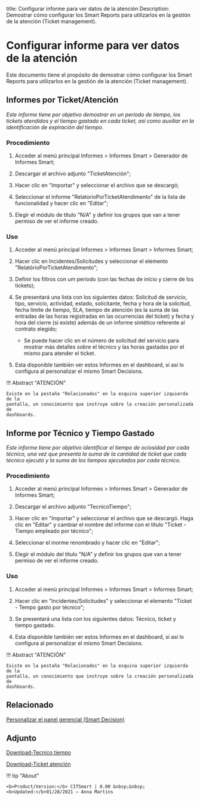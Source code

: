 title: Configurar informe para ver datos de la atención
Description: Demostrar cómo configurar los Smart Reports para utilizarlos en la gestión de la atención (Ticket management).
# Configurar informe para ver datos de la atención


Este documento tiene el propósito de demostrar cómo configurar los Smart Reports
para utilizarlos en la gestión de la atención (Ticket management).

Informes por Ticket/Atención
--------------------------------

*Este informe tiene por objetivo demostrar en un período de tiempo, los tickets
atendidos y el tiempo gastado en cada ticket, así como auxiliar en la
identificación de expiración del tiempo.*

### Procedimiento

1.  Acceder al menú principal Informes \> Informes Smart \> Generador de
    Informes Smart;

2.  Descargar el archivo adjunto "TicketAtención";

3.  Hacer clic en "Importar" y seleccionar el archivo que se descargó;

4.  Seleccionar el informe "RelatorioPorTicketAtendimento" de la lista de
    funcionalidad y hacer clic en "Editar";

5.  Elegir el módulo de título "N/A" y definir los grupos que van a tener
    permiso de ver el informe creado.

### Uso

1.  Acceder al menú principal Informes \> Informes Smart \> Informes Smart;

2.  Hacer clic en Incidentes/Solicitudes y seleccionar el elemento
    "RelatórioPorTicketAtendimento";

3.  Definir los filtros con um período (con las fechas de início y cierre de los
    tickets);

4.  Se presentará una lista con los siguientes datos: Solicitud de servicio,
    tipo, servicio, actividad, estado, solicitante, fecha y hora de la
    solicitud, fecha límite de tiempo, SLA, tiempo de atención (es la suma de
    las entradas de las horas registradas en las ocurrencias del ticket) y fecha
    y hora del cierre (si existe) además de un informe sintético referente al
    contrato elegido;

    -   Se puede hacer clic en el número de solicitud del servicio para mostrar
        más detalles sobre el técnico y las horas gastadas por el mismo para
        atender el ticket.

5.  Esta disponible también ver estos Informes en el dashboard, si así lo
    configura al personalizar el mismo Smart Decisions.

!!! Abstract "ATENCIÓN"

    Existe en la pestaña "Relacionados" en la esquina superior izquierda de la
    pantalla, un conocimiento que instruye sobre la creación personalizada de
    dashboards.

Informe por Técnico y Tiempo Gastado
----------------------------------------

*Este informe tiene por objetivo identificar el tiempo de ociosidad por cada
técnico, una vez que presenta la suma de la cantidad de ticket que cada técnico
ejecutó y la suma de los tiempos ejecutados por cada técnico.*

### Procedimiento

1.  Acceder al menú principal Informes \> Informes Smart \> Generador de
    Informes Smart;

2.  Descargar el archivo adjunto "TecnicoTiempo";

3.  Hacer clic en "Importar" y seleccionar el archivo que se descargó. Haga clic
    en "Editar" y cambiar el nombre del informe con el título "Ticket - Tiempo
    empleado por técnico";

4.  Seleccionar el inorme renombrado y hacer clic en "Editar";

5.  Elegir el módulo del título "N/A" y definir los grupos que van a tener
    permiso de ver el informe creado.

### Uso

1.  Acceder al menú principal Informes \> Informes Smart \> Informes Smart;

2.  Hacer clic en "Incidentes/Solicitudes" y seleccionar el elemento "Ticket -
    Tempo gasto por técnico";

3.  Se presentará una lista con los siguientes datos: Técnico, ticket y tiempo
    gastado.

4.  Esta disponible también ver estos Informes en el dashboard, si así lo
    configura al personalizar el mismo Smart Decisions.

!!! Abstract "ATENCIÓN"

    Existe en la pestaña "Relacionados" en la esquina superior izquierda de la
    pantalla, un conocimiento que instruye sobre la creación personalizada de
    dashboards.




Relacionado
-------

[Personalizar el panel gerencial (Smart Decision)](/es-es/citsmart-platform-8/additional-features/reports/create/dashboard-customize-management-panel-smart-decision.html)

Adjunto
------
[Download-Tecnico tiempo][1]

[Download-Ticket atención][2]



!!! tip "About"

    <b>Product/Version:</b> CITSmart | 8.00 &nbsp;&nbsp;
    <b>Updated:</b>01/28/2021 – Anna Martins


[1]:/es-es/citsmart-platform-8/additional-features/reports/create/smart-reports/configuration/images/tecnico-tempo.citreport

[2]:/es-es/citsmart-platform-8/additional-features/reports/create/smart-reports/configuration/images/ticket-atendimento.citreport
